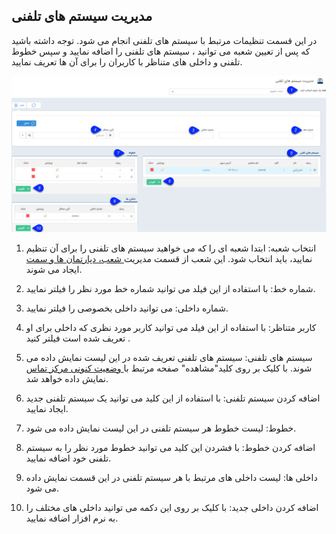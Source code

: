 ﻿## مدیریت سیستم های تلفنی

در این قسمت تنظیمات مرتبط با سیستم های تلفنی انجام می شود. توجه داشته باشید که پس از تعیین شعبه می توانید ،  سیستم های تلفنی را اضافه نمایید و سپس خطوط تلفنی و داخلی های متناظر با کاربران را برای آن ها تعریف نمایید.

![](Phonesystemsmanagement5.png)

1. انتخاب شعبه: ابتدا شعبه ای را که می خواهید سیستم های تلفنی را برای آن تنظیم نمایید، باید انتخاب شود. این شعب از قسمت مدیریت[ شعب، دپارتمان ها و سمت ](https://github.com/1stco/PayamGostarDocs/blob/master/help%202.5.4/Basic-Information/branches-department/branches-department.md)ایجاد می شوند.

2. شماره خط: با استفاده از این فیلد می توانید شماره خط مورد نظر را فیلتر نمایید.

3. شماره داخلی: می توانید داخلی بخصوصی را فیلتر نمایید.

4. کاربر متناظر: با استفاده از این فیلد می توانید کاربر مورد نظری که داخلی برای او تعریف شده است فیلتر کنید . 

5. سیستم های تلفنی: سیستم های تلفنی تعریف شده در این لیست نمایش داده می شوند. با کلیک بر روی کلید"مشاهده" صفحه مرتبط با[ وضعیت کنونی مرکز تماس ](https://github.com/1stco/PayamGostarDocs/blob/master/help%202.5.4/Windows/Contact-center-status/Contact-center-status.md)نمایش داده خواهد شد.

6. اضافه کردن سیستم تلفنی: با استفاده از این کلید می توانید یک سیستم تلفنی جدید ایجاد نمایید.

7. خطوط: لیست خطوط هر سیستم تلفنی در این لیست نمایش داده می شود.

8. اضافه کردن خطوط: با فشردن این کلید می توانید خطوط مورد نظر  را به سیستم تلفنی خود اضافه نمایید.

9. داخلی ها: لیست داخلی های مرتبط با هر سیستم تلفنی در این قسمت نمایش داده می شود.

10. اضافه کردن داخلی جدید: با کلیک بر روی این دکمه می توانید داخلی های مختلف را به نرم افزار اضافه نمایید.



